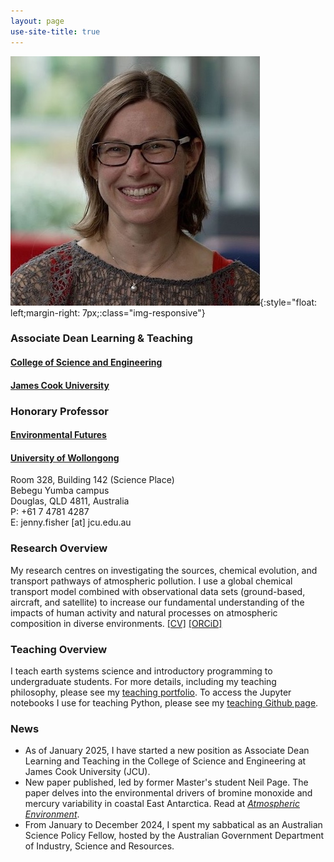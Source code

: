 ```yaml
---
layout: page
use-site-title: true
---
```


![profile-pic](img/profile_pic_AAS-smaller.jpeg){:style="float: left;margin-right: 7px;:class="img-responsive"}
### Associate Dean Learning & Teaching
#### [College of Science and Engineering](https://www.jcu.edu.au/college-of-science-and-engineering)
#### [James Cook University](https://www.jcu.edu.au)

### Honorary Professor
#### [Environmental Futures](https://www.uow.edu.au/science-medicine-health/research/environmental-futures/)<br />
#### [University of Wollongong](https://www.uow.edu.au/)

Room 328, Building 142 (Science Place)
<br>Bebegu Yumba campus
<br>Douglas, QLD 4811, Australia
<br>P: +61 7 4781 4287
<br>E: jenny.fisher [at] jcu.edu.au

### Research Overview
My research centres on investigating the sources, chemical evolution, and transport pathways of atmospheric pollution. I use a global chemical transport model combined with observational data sets (ground-based, aircraft, and satellite) to increase our fundamental understanding of the impacts of human activity and natural processes on atmospheric composition in diverse environments. [[CV]](pdfs/CV_web.pdf) [[ORCiD]](http://orcid.org/0000-0002-2921-1691)

### Teaching Overview
I teach earth systems science and introductory programming to undergraduate students. For more details, including my teaching philosophy, please see my [teaching portfolio](https://sites.google.com/view/jfisher-teaching-portfolio/home). To access the Jupyter notebooks I use for teaching Python, please see my [teaching Github page](https://jennyfisher.github.io/computing-modelling-earthsci/).

### News
- As of January 2025, I have started a new position as Associate Dean Learning and Teaching in the College of Science and Engineering at James Cook University (JCU).
- New paper published, led by former Master's student Neil Page. The paper delves into the environmental drivers of bromine monoxide and mercury variability in coastal East Antarctica. Read at [*Atmospheric Environment*](https://doi.org/10.1016/j.atmosenv.2024.120918).
- From January to December 2024, I spent my sabbatical as an Australian Science Policy Fellow, hosted by the Australian Government Department of Industry, Science and Resources.

